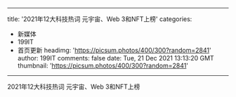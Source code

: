 
---
title: '2021年12大科技热词 元宇宙、Web 3和NFT上榜'
categories: 
 - 新媒体
 - 199IT
 - 首页更新
headimg: 'https://picsum.photos/400/300?random=2841'
author: 199IT
comments: false
date: Tue, 21 Dec 2021 13:13:20 GMT
thumbnail: 'https://picsum.photos/400/300?random=2841'
---

<div>   
2021年12大科技热词 元宇宙、Web 3和NFT上榜  
</div>
            